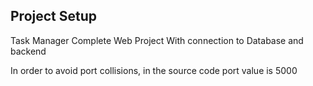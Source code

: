 ## Project Setup

Task Manager 
Complete Web Project With connection to Database and backend

In order to avoid port collisions, in the source code port value is 5000
